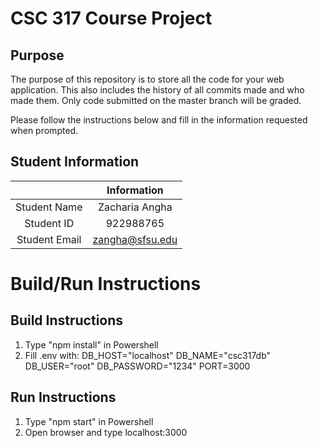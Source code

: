 # CSC 317 Course Project

## Purpose

The purpose of this repository is to store all the code for your web application. This also includes the history of all commits made and who made them. Only code submitted on the master branch will be graded.

Please follow the instructions below and fill in the information requested when prompted.

## Student Information

|               | Information   |
|:-------------:|:-------------:|
| Student Name  | Zacharia Angha     |
| Student ID    | 922988765       |
| Student Email | zangha@sfsu.edu    |



# Build/Run Instructions

## Build Instructions
1. Type "npm install" in Powershell
2. Fill .env with:
    DB_HOST="localhost"
    DB_NAME="csc317db"
    DB_USER="root"
    DB_PASSWORD="1234"
    PORT=3000

## Run Instructions
1. Type "npm start" in Powershell
2. Open browser and type localhost:3000
